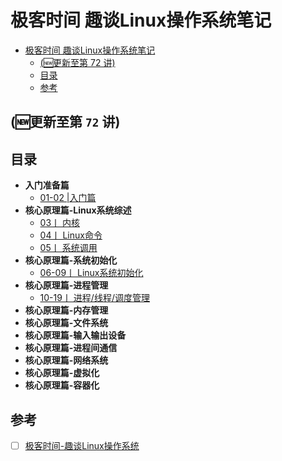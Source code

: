 # 极客时间 趣谈Linux操作系统笔记
<!-- TOC -->

- [极客时间 趣谈Linux操作系统笔记](#%e6%9e%81%e5%ae%a2%e6%97%b6%e9%97%b4-%e8%b6%a3%e8%b0%88linux%e6%93%8d%e4%bd%9c%e7%b3%bb%e7%bb%9f%e7%ac%94%e8%ae%b0)
  - [(🆕更新至第 72 讲)](#%f0%9f%86%95%e6%9b%b4%e6%96%b0%e8%87%b3%e7%ac%ac-72-%e8%ae%b2)
  - [目录](#%e7%9b%ae%e5%bd%95)
  - [<i class="icon-desktop"></i> 参考](#i-class%22icon-desktop%22i-%e5%8f%82%e8%80%83)

<!-- /TOC -->


## (🆕更新至第 `72` 讲)


## 目录

-  **入门准备篇**
    - [01-02 |入门篇](./概述.md)
-  **核心原理篇-Linux系统综述**
   - [03丨 内核 ](./内核.md)
   - [04丨 Linux命令 ](./Linux命令.md)
   - [05丨 系统调用 ](./系统调用.md)
-  **核心原理篇-系统初始化**
   - [06-09丨 Linux系统初始化 ](./Linux系统初始化.md)
-  **核心原理篇-进程管理**
     - [10-19丨 进程/线程/调度管理 ](./进程管理.md)
-  **核心原理篇-内存管理**
-  **核心原理篇-文件系统**
-  **核心原理篇-输入输出设备**
-  **核心原理篇-进程间通信**
-  **核心原理篇-网络系统**
-  **核心原理篇-虚拟化**
-  **核心原理篇-容器化**




##  <i class="icon-desktop"></i> 参考

- [ ] [极客时间-趣谈Linux操作系统 ](https://time.geekbang.org/column/intro/164)
